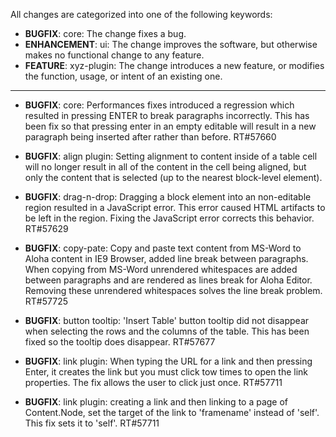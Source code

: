 All changes are categorized into one of the following keywords:

- **BUGFIX**: core: The change fixes a bug.
- **ENHANCEMENT**: ui: The change improves the software, but otherwise makes no
                   functional change to any feature.
- **FEATURE**: xyz-plugin: The change introduces a new feature, or modifies the
               function, usage, or intent of an existing one.

----

- **BUGFIX**: core: Performances fixes introduced a regression which resulted
              in pressing ENTER to break paragraphs incorrectly.  This has been
              fix so that pressing enter in an empty editable will result in a
              new paragraph being inserted after rather than before. RT#57660

- **BUGFIX**: align plugin: Setting alignment to content inside of a table cell
              will no longer result in all of the content in the cell being
              aligned, but only the content that is selected (up to the nearest
              block-level element).

- **BUGFIX**: drag-n-drop: Dragging a block element into an non-editable region
              resulted in a JavaScript error. This error caused HTML artifacts
              to be left in the region. Fixing the  JavaScript error corrects
              this behavior. RT#57629

- **BUGFIX**: copy-pate: Copy and paste text content from MS-Word to Aloha content
              in IE9 Browser, added line break between paragraphs. When
              copying from MS-Word unrendered whitespaces are added between
              paragraphs and are rendered as lines break for Aloha Editor.
              Removing these unrendered whitespaces solves the line break problem.
              RT#57725

- **BUGFIX**: button tooltip: 'Insert Table' button tooltip did not disappear when selecting
              the rows and the columns of the table. This has been fixed so the tooltip does
              disappear. RT#57677

- **BUGFIX**: link plugin: When typing the URL for a link and then pressing Enter,
              it creates the link but you must click tow times to open the link
              properties. The fix allows the user to click just once. RT#57711

- **BUGFIX**: link plugin: creating a link and then linking to a page of Content.Node,
              set the target of the link to 'framename' instead of 'self'. This fix 
              sets it to 'self'.  RT#57711
